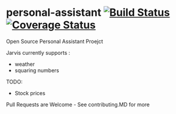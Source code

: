 # personal-assistant [![Build Status](https://travis-ci.org/42cs/personal-assistant.svg)](https://travis-ci.org/42cs/personal-assistant) [![Coverage Status](https://coveralls.io/repos/42cs/personal-assistant/badge.svg?branch=master&service=github)](https://coveralls.io/github/42cs/personal-assistant?branch=master)


Open Source Personal Assistant Proejct 

Jarvis currently supports : 
  - weather 
  - squaring numbers
  
TODO:
  - Stock prices

Pull Requests are Welcome - See contributing.MD for more
  


